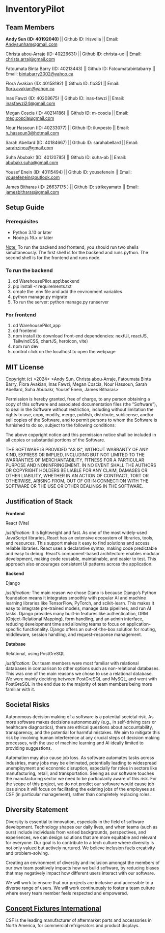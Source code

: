 # InventoryPilot

## Team Members

**Andy Sun (ID: 40192040)** || Github ID: Irisvella || Email: Andysunham@gmail.com

Christa abou-Arraje (ID: 40226631) || Github ID: christa-ux || Email: christa.arraj@gmail.com

Fatoumata Binta Barry (ID: 40213443) || Github ID: Fatoumatabintabarry  || Email: bintabarry2002@yahoo.ca

Flora Avakian (ID: 40158192) || Github ID: flo351  || Email: flora.avakian@yahoo.ca

Inas Fawzi (ID: 40208675) || Github ID: inas-fawzi || Email: inasfawzi24@gmail.com

Megan Coscia (ID: 40214186) || Github ID: m-coscia || Email: meg.coscia@gmail.com

Nour Hassoun (ID: 40233077) || Github ID: iluvpesto  || Email: n_hassoun3@hotmail.com

Sarah Abellard (ID: 40184667) || Github ID: sarahabellard  || Email: sarahzinea@gmail.com

Suha Abubakr (ID: 40120785) || Github ID: suha-ab || Email: abubakr.suha@gmail.com

Yousef Enein (ID: 40115494) || Github ID: yousefenein  || Email: yousefenein@outlook.com

James Bitharas (ID: 26637175 ) || Github ID: strikeyamato || Email: jamesbitharas@gmail.com

## Setup Guide
### Prerequisites
- Python 3.10 or later
- Node.js 16.x or later

<ins>Note:</ins> To run the backend and frontend, you should run two shells simultaneously. The first shell is for the backend and runs python. The second shell is for the frontend and runs node.

### To run the backend
1. cd WarehousePilot_app\backend
2. pip install -r requirements.txt
3. create the .env file and add the environment variables
4. python manage.py migrate
5. To run the server: python manage.py runserver

### For frontend
1. cd WarehousePilot_app
2. cd frontend
3. npm install (to download front-end dependencies: nextUI, reactJS, TailwindCSS, chartJS, heroicon, vite)
5. npm run dev
6. control click on the localhost to open the webpage 


## MIT License
Copyright (c) <2024> <Andy Sun, Christa abou-Arraje, Fatoumata Binta Barry, Flora Avakian, Inas Fawzi, Megan Coscia, Nour Hassoun, Sarah Abellard, Suha Abubakr, Yousef Enein, James Bitharas>

Permission is hereby granted, free of charge, to any person obtaining a copy of this software and associated documentation files (the "Software"), to deal in the Software without restriction, including without limitation the rights to use, copy, modify, merge, publish, distribute, sublicense, and/or sell copies of the Software, and to permit persons to whom the Software is furnished to do so, subject to the following conditions:

The above copyright notice and this permission notice shall be included in all copies or substantial portions of the Software.

THE SOFTWARE IS PROVIDED "AS IS", WITHOUT WARRANTY OF ANY KIND, EXPRESS OR IMPLIED, INCLUDING BUT NOT LIMITED TO THE WARRANTIES OF MERCHANTABILITY, FITNESS FOR A PARTICULAR PURPOSE AND NONINFRINGEMENT. IN NO EVENT SHALL THE AUTHORS OR COPYRIGHT HOLDERS BE LIABLE FOR ANY CLAIM, DAMAGES OR OTHER LIABILITY, WHETHER IN AN ACTION OF CONTRACT, TORT OR OTHERWISE, ARISING FROM, OUT OF OR IN CONNECTION WITH THE SOFTWARE OR THE USE OR OTHER DEALINGS IN THE SOFTWARE.

## Justification of Stack
**Frontend**

React (Vite)

*justification:* It is lightweight and fast. As one of the most widely-used JavaScript libraries, React has an extensive ecosystem of libraries, tools, and resources. This support makes it easy to find solutions and access reliable libraries. React uses a declarative syntax, making code predictable and easy to debug. React’s component-based architecture enables modular development, making code reusable, maintainable, and easier to test. This approach also encourages consistent UI patterns across the application.

**Backend**

Django

*justification:* The main reason we chose Djano is because Django’s Python foundation means it integrates smoothly with popular AI and machine learning libraries like TensorFlow, PyTorch, and scikit-learn. This makes it easy to integrate pre-trained models, manage data pipelines, and run AI tasks. Django provides many built-in features like authentication, ORM (Object-Relational Mapping), form handling, and an admin interface, reducing development time and allowing teams to focus on application-specific functionality. Django offers an out-of-the-box solution for routing, middleware, session handling, and request-response management.

**Database**

Relational, using PostGreSQL

*justification:* Our team members were most familiar with relational databases in comparison to other options such as non-relational databases. This was one of the main reasons we chose to use a relational database. We were mainly deciding between PostGreSQL and MySQL, and went with PostGreSQL in the end due to the majority of team members being more familiar with it.

## Societal Risks
Autonomous decision making of a software is a potential societal risk. As more software makes decisions autonomously (e.g., in self-driving cars or healthcare diagnostics), there are ethical questions about accountability, transparency, and the potential for harmful mistakes. We aim to mitigate this risk by involving human interference at any crucial steps of decision making processes, with the use of machine learning and AI ideally limited to providing suggestions.

Automation may also cause job loss. As software automates tasks across industries, many jobs may be eliminated, potentially leading to widespread unemployment and economic disruption, especially for roles in sectors like manufacturing, retail, and transportation. Seeing as our software touches the manufacturing sector we need to be particularily aware of this risk. For the scope of this project, we do not predict our software would cause job loss since it will focus on facilitating the existing jobs of the employees as CSF (in particular management), rather than completely replacing roles.

## Diversity Statement
Diversity is essential to innovation, especially in the field of software development. Technology shapes our daily lives, and when teams (such as ours) include individuals from varied backgrounds, perspectives, and experiences, we can design solutions that are more equitable and relevant for everyone. Our goal is to contribute to a tech culture where diversity is not only valued but actively nurtured. We believe inclusion fuels creativity and problem-solving.

Creating an environment of diversity and inclusion amongst the members of our own team positively impacts how we build software, by reducing biases that may negatively impact how different users interact with our software.

We will work to ensure that our projects are inclusive and accessible to a diverse range of users. We will work continuously to foster a team culture where every team member feels respected and empowered.

## [Concept Fixtures International](https://www.conceptfixtures.com/en/home/)

CSF is the leading manufacturer of aftermarket parts and accessories in North America, for commercial refrigerators and product displays. 
